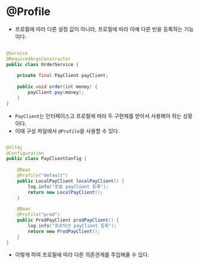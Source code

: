 # @Profile

- 프로필에 따라 다른 설정 값이 아니라, 프로필에 따라 아예 다른 빈을 등록하는 기능이다.

```java

@Service
@RequiredArgsConstructor
public class OrderService {
    
    private final PayClient payClient;
    
    public void order(int money) {
        payClient.pay(money);
    }
}
```

- `PayClient`는 인터페이스고 프로필에 따라 두 구현체를 받아서 사용해야 하는 상황이다.
- 이때 구성 파일에서 `@Profile`을 사용할 수 있다.

```java

@Slf4j
@Configuration
public class PayClientConfig {
    
    @Bean
    @Profile("default")
    public LocalPayClient localPayClient() {
        log.info("로컬 payClient 등록");
        return new LocalPayClient();
    }
    
    @Bean
    @Profile("prod")
    public ProdPayClient prodPayClient() {
        log.info("프로덕션 payClient 등록");
        return new ProdPayClient();
    }
}
```

- 이렇게 하여 프로필에 따라 다른 의존관계를 주입해줄 수 있다.
